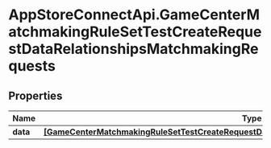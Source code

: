 # AppStoreConnectApi.GameCenterMatchmakingRuleSetTestCreateRequestDataRelationshipsMatchmakingRequests

## Properties

Name | Type | Description | Notes
------------ | ------------- | ------------- | -------------
**data** | [**[GameCenterMatchmakingRuleSetTestCreateRequestDataRelationshipsMatchmakingRequestsDataInner]**](GameCenterMatchmakingRuleSetTestCreateRequestDataRelationshipsMatchmakingRequestsDataInner.md) |  | 


